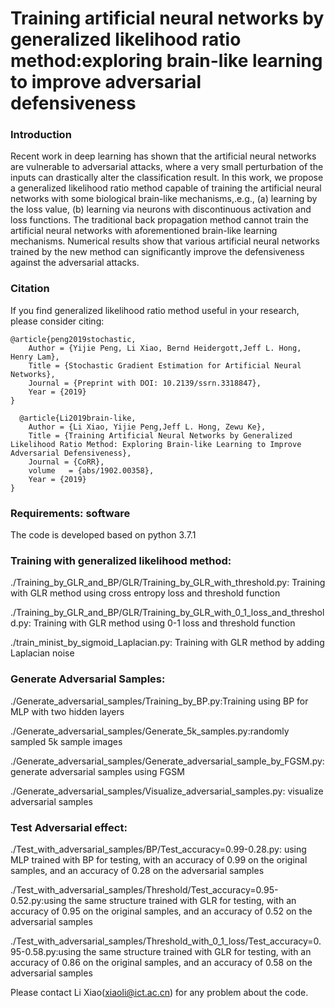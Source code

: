 # Training artificial neural networks by generalized likelihood ratio method:exploring brain-like learning to improve adversarial defensiveness

### Introduction
Recent work in deep learning has shown that the artificial neural networks  are vulnerable to adversarial attacks, where a very small perturbation of the inputs can drastically alter the classification result. In this work, we propose a generalized likelihood ratio method capable of training the artificial neural networks with some biological brain-like mechanisms,.e.g., (a) learning by the loss value, (b) learning via neurons with discontinuous activation and loss functions. The traditional back propagation method cannot train the artificial neural networks with aforementioned brain-like learning mechanisms. Numerical results show that various artificial neural networks trained by the new method can significantly improve the defensiveness against the adversarial attacks. 

### Citation

If you find generalized likelihood ratio method useful in your research, please consider citing:

    @article{peng2019stochastic,
        Author = {Yijie Peng, Li Xiao, Bernd Heidergott,Jeff L. Hong, Henry Lam},
        Title = {Stochastic Gradient Estimation for Artificial Neural Networks},
        Journal = {Preprint with DOI: 10.2139/ssrn.3318847},
        Year = {2019}
    }
    
      @article{Li2019brain-like,
        Author = {Li Xiao, Yijie Peng,Jeff L. Hong, Zewu Ke},
        Title = {Training Artificial Neural Networks by Generalized Likelihood Ratio Method: Exploring Brain-like Learning to Improve Adversarial Defensiveness},
        Journal = {CoRR},
        volume   = {abs/1902.00358},
        Year = {2019}
    } 
    
### Requirements: software

The code is developed based on python 3.7.1

### Training with generalized likelihood method:

./Training_by_GLR_and_BP/GLR/Training_by_GLR_with_threshold.py: Training with GLR method using cross entropy loss and threshold function

./Training_by_GLR_and_BP/GLR/Training_by_GLR_with_0_1_loss_and_threshold.py: Training with GLR method using 0-1 loss and threshold function

./train_minist_by_sigmoid_Laplacian.py: Training with GLR method by adding Laplacian noise

### Generate Adversarial Samples:

./Generate_adversarial_samples/Training_by_BP.py:Training using BP for MLP with two hidden layers

./Generate_adversarial_samples/Generate_5k_samples.py:randomly sampled 5k sample images

./Generate_adversarial_samples/Generate_adversarial_sample_by_FGSM.py: generate adversarial samples using FGSM

./Generate_adversarial_samples/Visualize_adversarial_samples.py: visualize adversarial samples

### Test Adversarial effect:

./Test_with_adversarial_samples/BP/Test_accuracy=0.99-0.28.py: using MLP trained with BP for testing, with an accuracy of 0.99 on the original samples, and an accuracy of 0.28 on the adversarial samples

./Test_with_adversarial_samples/Threshold/Test_accuracy=0.95-0.52.py:using the same structure trained with GLR for testing, with an accuracy of 0.95 on the original samples, and an accuracy of 0.52 on the adversarial samples

./Test_with_adversarial_samples/Threshold_with_0_1_loss/Test_accuracy=0.95-0.58.py:using the same structure trained with GLR for testing, with an accuracy of 0.86 on the original samples, and an accuracy of 0.58 on the adversarial samples


Please contact Li Xiao(xiaoli@ict.ac.cn) for any problem about the code.
